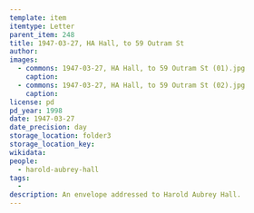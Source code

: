 ```yaml
---
template: item
itemtype: Letter
parent_item: 248
title: 1947-03-27, HA Hall, to 59 Outram St
author: 
images:
  - commons: 1947-03-27, HA Hall, to 59 Outram St (01).jpg
    caption: 
  - commons: 1947-03-27, HA Hall, to 59 Outram St (02).jpg
    caption: 
license: pd
pd_year: 1998
date: 1947-03-27
date_precision: day
storage_location: folder3
storage_location_key: 
wikidata: 
people:
  - harold-aubrey-hall
tags:
  - 
description: An envelope addressed to Harold Aubrey Hall.
---
```

